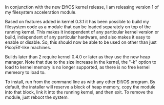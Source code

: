 In conjunction with the new Elf/OS kernel release, I am releasing version 1 of my filesystem acceleration module.

Based on features added in kernel 0.3.1 it has been possible to build my filesystem code as a module that can be loaded separately on top of the running kernel. This makes it independent of any particular kernel version or build, independent of any particular hardware, and also makes it easy to enable or disable. So, this should now be able to be used on other than just Pico/Elf-like machines.

Builds later than 2 require kernel 0.4.0 or later as they use the new heap manager. Note that due to the size increase in the kernel, the "-k" option to load to kernel memory is no longer supported, as there is no free kernel memeory to load to.

To install, run from the command line as with any other Elf/OS program. By default, the installer will reserve a block of heap memory, copy the module into that block, link it into the running kernel, and then exit. To remove the module, just reboot the system.

